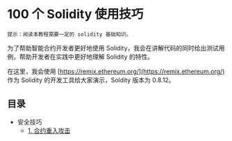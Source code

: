 # 100 个 Solidity 使用技巧

    提示：阅读本教程需要一定的 solidity 基础知识。

为了帮助智能合约开发者更好地使用 Solidity，我会在讲解代码的同时给出测试用例，帮助开发者在实践中更好地理解 Solidity 的特性。

在这里，我会使用 [https://remix.ethereum.org/](https://remix.ethereum.org/) 作为 Solidity 的开发工具给大家演示，Soldity 版本为 0.8.12。

## 目录

- 安全技巧
    - [1. 合约重入攻击](./1_Reentrancy_Attack)
    <!-- - [2. 变量溢出攻击](./2_Overflow.md)
    - [3. 判断合约地址](./3_Contract_Address.md)
    - [4. require 条件判断](./4_Condition_Check.md)
    - [5. 合约返回数据检查](./5_Return_Check.md)
    - [6. 变量精度溢出](./6_Precision_Overflow.md)
    - [7. 使用 tx.origin 判断合约调用者](./7_Caller_Check.md)
    - [8. ether 转账](./8_Ether_Transfer.md)
    - [9. 随机数生成]()
    - [10. 时间判断]() -->
